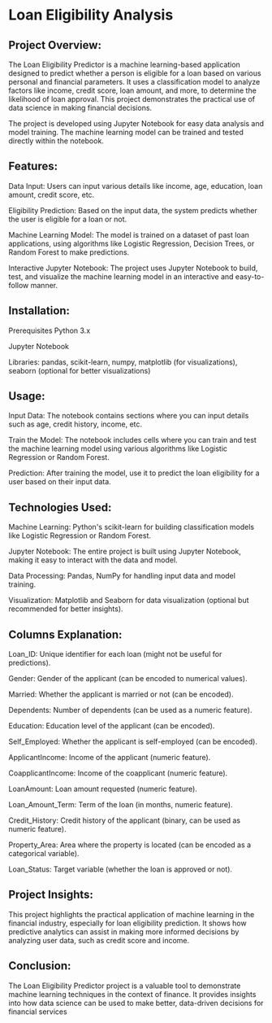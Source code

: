 # Loan Eligibility Analysis
## Project Overview:
The Loan Eligibility Predictor is a machine learning-based application designed to predict whether a person is eligible for a loan based on various personal and financial parameters. It uses a classification model to analyze factors like income, credit score, loan amount, and more, to determine the likelihood of loan approval. This project demonstrates the practical use of data science in making financial decisions.

The project is developed using Jupyter Notebook for easy data analysis and model training. The machine learning model can be trained and tested directly within the notebook.
## Features:
Data Input: Users can input various details like income, age, education, loan amount, credit score, etc.

Eligibility Prediction: Based on the input data, the system predicts whether the user is eligible for a loan or not.

Machine Learning Model: The model is trained on a dataset of past loan applications, using algorithms like Logistic Regression, Decision Trees, or Random Forest to make predictions.

Interactive Jupyter Notebook: The project uses Jupyter Notebook to build, test, and visualize the machine learning model in an interactive and easy-to-follow manner.

## Installation:
Prerequisites
Python 3.x

Jupyter Notebook

Libraries: pandas, scikit-learn, numpy, matplotlib (for visualizations), seaborn (optional for better visualizations)
## Usage:
Input Data: The notebook contains sections where you can input details such as age, credit history, income, etc.

Train the Model: The notebook includes cells where you can train and test the machine learning model using various algorithms like Logistic Regression or Random Forest.

Prediction: After training the model, use it to predict the loan eligibility for a user based on their input data.

## Technologies Used:
Machine Learning: Python's scikit-learn for building classification models like Logistic Regression or Random Forest.

Jupyter Notebook: The entire project is built using Jupyter Notebook, making it easy to interact with the data and model.

Data Processing: Pandas, NumPy for handling input data and model training.

Visualization: Matplotlib and Seaborn for data visualization (optional but recommended for better insights).
## Columns Explanation:
Loan_ID: Unique identifier for each loan (might not be useful for predictions).

Gender: Gender of the applicant (can be encoded to numerical values).

Married: Whether the applicant is married or not (can be encoded).

Dependents: Number of dependents (can be used as a numeric feature).

Education: Education level of the applicant (can be encoded).

Self_Employed: Whether the applicant is self-employed (can be encoded).

ApplicantIncome: Income of the applicant (numeric feature).

CoapplicantIncome: Income of the coapplicant (numeric feature).

LoanAmount: Loan amount requested (numeric feature).

Loan_Amount_Term: Term of the loan (in months, numeric feature).

Credit_History: Credit history of the applicant (binary, can be used as numeric feature).

Property_Area: Area where the property is located (can be encoded as a categorical variable).

Loan_Status: Target variable (whether the loan is approved or not).
## Project Insights:
This project highlights the practical application of machine learning in the financial industry, especially for loan eligibility prediction. It shows how predictive analytics can assist in making more informed decisions by analyzing user data, such as credit score and income.

## Conclusion:
The Loan Eligibility Predictor project is a valuable tool to demonstrate machine learning techniques in the context of finance. It provides insights into how data science can be used to make better, data-driven decisions for financial services
